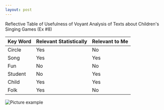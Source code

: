 ```yaml
---
layout: post
---
```


Reflective Table of Usefulness of Voyant Analysis of Texts about Children's Singing Games (Ex #8)

Key Word | Relevant Statistically | Relevant to Me
------------ | ------------- | -------------
Circle | Yes | No
Song | Yes | Yes
Fun | No | No
Student | No | Yes
Child | Yes | Yes
Folk | Yes | No

![Picture example](https://mwmxyz.github.io/web-presentation/images/voyant_3.png)
